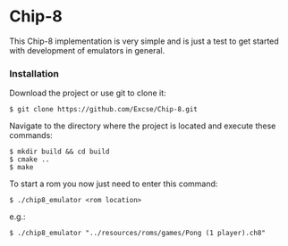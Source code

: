 # Chip-8

This Chip-8 implementation is very simple and is just a test to get started with 
development of emulators in general.

### Installation

Download the project or use git to clone it:
```shell
$ git clone https://github.com/Excse/Chip-8.git
```

Navigate to the directory where the project is located and execute these commands:
```shell
$ mkdir build && cd build
$ cmake ..
$ make
```

To start a rom you now just need to enter this command:
```shell
$ ./chip8_emulator <rom location>
```
e.g.:
```shell
$ ./chip8_emulator "../resources/roms/games/Pong (1 player).ch8"
```
